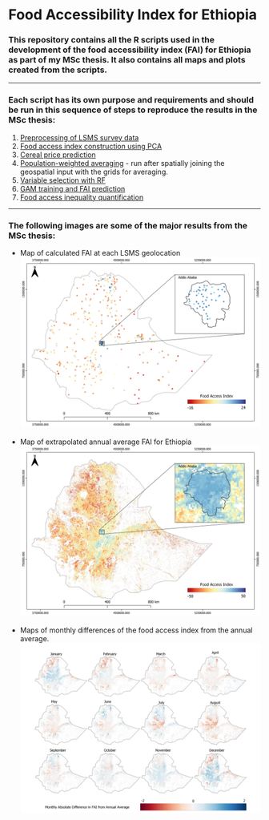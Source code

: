 # **Food Accessibility Index for Ethiopia**

### This repository contains all the R scripts used in the development of the food accessibility index (FAI) for Ethiopia as part of my MSc thesis. It also contains all maps and plots created from the scripts.
---
### Each script has its own purpose and requirements and should be run in this sequence of steps to reproduce the results in the MSc thesis:

1. [Preprocessing of LSMS survey data](https://github.com/enzocampomanesv/food-access-msc-thesis/blob/main/scripts/Food_access_index/ETH_LSMS_PCA.R)
2. [Food access index construction using PCA](https://github.com/enzocampomanesv/food-access-msc-thesis/blob/main/scripts/ETH_LSMS_PCA.R)
3. [Cereal price prediction](https://github.com/enzocampomanesv/food-access-msc-thesis/blob/main/scripts/ETH_WFP_PricePrediction_v3.R)
4. [Population-weighted averaging](https://github.com/enzocampomanesv/food-access-msc-thesis/blob/main/scripts/ETH_geoAveraging_1km.R) - run after spatially joining the geospatial input with the grids for averaging.
5. [Variable selection with RF](https://github.com/enzocampomanesv/food-access-msc-thesis/blob/main/scripts/ETH_RF_varsel.R)
6. [GAM training and FAI prediction](https://github.com/enzocampomanesv/food-access-msc-thesis/blob/main/scripts/ETH_GAM.R)
7. [Food access inequality quantification](https://github.com/enzocampomanesv/food-access-msc-thesis/blob/main/scripts/ETH_Ineq.R)
---
### The following images are some of the major results from the MSc thesis:

- Map of calculated FAI at each LSMS geolocation
&nbsp;
![Food access index from PCA](./plots/PCA/FAI_LSMS_formal_v2.jpeg)
&nbsp;
- Map of extrapolated annual average FAI for Ethiopia 
![Annual average food access index](./plots/GAM/FAI_formal_annual_geo.jpeg)
&nbsp;
- Maps of monthly differences of the food access index from the annual average.
![Monthly FAI differences from annual average FAI](./plots/GAM/FAI_formal_monthly_geo_fixed.jpeg)
